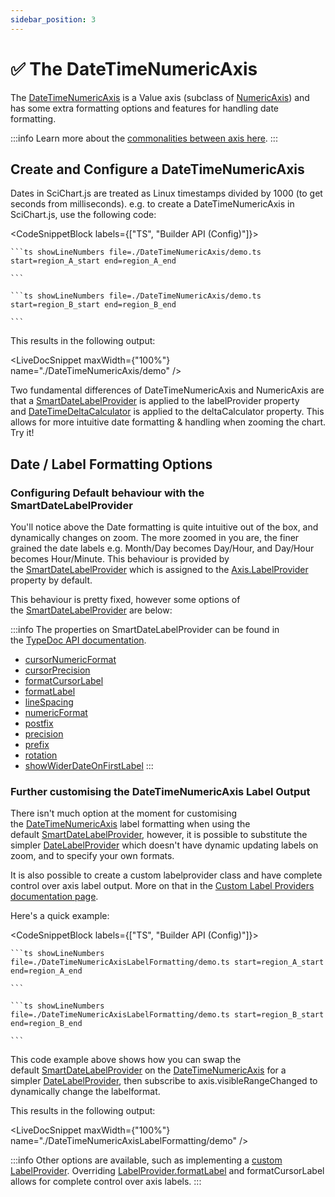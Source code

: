```yaml
---
sidebar_position: 3
---
```


# ✅ The DateTimeNumericAxis

The [DateTimeNumericAxis](https://www.scichart.com/documentation/js/current/typedoc/classes/datetimenumericaxis.html) is a Value axis (subclass of [NumericAxis](https://www.scichart.com/documentation/js/current/typedoc/classes/numericaxis.html)) and has some extra formatting options and features for handling date formatting.

:::info
Learn more about the [commonalities between axis here](/docs/2d-charts/axis-api/axis-types/common-axis-base-type/index.md).
:::

Create and Configure a DateTimeNumericAxis
------------------------------------------

Dates in SciChart.js are treated as Linux timestamps divided by 1000 (to get seconds from milliseconds). e.g. to create a DateTimeNumericAxis in SciChart.js, use the following code:

<CodeSnippetBlock labels={["TS", "Builder API (Config)"]}>

    ```ts showLineNumbers file=./DateTimeNumericAxis/demo.ts start=region_A_start end=region_A_end
 
    ```

    ```ts showLineNumbers file=./DateTimeNumericAxis/demo.ts start=region_B_start end=region_B_end
 
    ```
 
</CodeSnippetBlock>

This results in the following output:

<LiveDocSnippet maxWidth={"100%"} name="./DateTimeNumericAxis/demo" />

Two fundamental differences of DateTimeNumericAxis and NumericAxis are that a [SmartDateLabelProvider](https://www.scichart.com/documentation/js/current/typedoc/classes/smartdatelabelprovider.html) is applied to the labelProvider property and [DateTimeDeltaCalculator](https://www.scichart.com/documentation/js/current/typedoc/classes/datetimedeltacalculator.html) is applied to the deltaCalculator property. This allows for more intuitive date formatting & handling when zooming the chart. Try it!

Date / Label Formatting Options
-------------------------------

### Configuring Default behaviour with the SmartDateLabelProvider

You'll notice above the Date formatting is quite intuitive out of the box, and dynamically changes on zoom. The more zoomed in you are, the finer grained the date labels e.g. Month/Day becomes Day/Hour, and Day/Hour becomes Hour/Minute. This behaviour is provided by the [SmartDateLabelProvider](https://www.scichart.com/documentation/js/current/typedoc/classes/smartdatelabelprovider.html) which is assigned to the [Axis.LabelProvider](https://www.scichart.com/documentation/js/current/typedoc/classes/axisbase2d.html#labelprovider) property by default.

This behaviour is pretty fixed, however some options of the [SmartDateLabelProvider](https://www.scichart.com/documentation/js/current/typedoc/classes/smartdatelabelprovider.html) are below:

:::info
The properties on SmartDateLabelProvider can be found in the [TypeDoc API documentation](https://www.scichart.com/documentation/js/current/typedoc/classes/smartdatelabelprovider.html).

*   [cursorNumericFormat](https://www.scichart.com/documentation/js/current/typedoc/classes/smartdatelabelprovider.html#cursornumericformat)
*   [cursorPrecision](https://www.scichart.com/documentation/js/current/typedoc/classes/smartdatelabelprovider.html#cursorprecision)
*   [formatCursorLabel](https://www.scichart.com/documentation/js/current/typedoc/classes/smartdatelabelprovider.html#formatcursorlabel)
*   [formatLabel](https://www.scichart.com/documentation/js/current/typedoc/classes/smartdatelabelprovider.html#formatlabel)
*   [lineSpacing](https://www.scichart.com/documentation/js/current/typedoc/classes/smartdatelabelprovider.html#linespacing)
*   [numericFormat](https://www.scichart.com/documentation/js/current/typedoc/classes/smartdatelabelprovider.html#numericformat)
*   [postfix](https://www.scichart.com/documentation/js/current/typedoc/classes/smartdatelabelprovider.html#postfix)
*   [precision](https://www.scichart.com/documentation/js/current/typedoc/classes/smartdatelabelprovider.html#precision)
*   [prefix](https://www.scichart.com/documentation/js/current/typedoc/classes/smartdatelabelprovider.html#prefix)
*   [rotation](https://www.scichart.com/documentation/js/current/typedoc/classes/smartdatelabelprovider.html#rotation)
*   [showWiderDateOnFirstLabel](https://www.scichart.com/documentation/js/current/typedoc/classes/smartdatelabelprovider.html#showwiderdateonfirstlabel)
:::

### Further customising the DateTimeNumericAxis Label Output

There isn't much option at the moment for customising the [DateTimeNumericAxis](https://www.scichart.com/documentation/js/current/typedoc/classes/datetimenumericaxis.html) label formatting when using the default [SmartDateLabelProvider](https://www.scichart.com/documentation/js/current/typedoc/classes/smartdatelabelprovider.html), however, it is possible to substitute the simpler [DateLabelProvider](https://www.scichart.com/documentation/js/current/typedoc/classes/datelabelprovider.html) which doesn't have dynamic updating labels on zoom, and to specify your own formats.

It is also possible to create a custom labelprovider class and have complete control over axis label output. More on that in the [Custom Label Providers documentation page](/docs/2d-charts/axis-api/axis-labels/custom-label-providers-dynamic-dates-on-zoom/index.md).

Here's a quick example:

<CodeSnippetBlock labels={["TS", "Builder API (Config)"]}>

    ```ts showLineNumbers file=./DateTimeNumericAxisLabelFormatting/demo.ts start=region_A_start end=region_A_end
 
    ```

    ```ts showLineNumbers file=./DateTimeNumericAxisLabelFormatting/demo.ts start=region_B_start end=region_B_end
 
    ```
 
</CodeSnippetBlock>

This code example above shows how you can swap the default [SmartDateLabelProvider](https://www.scichart.com/documentation/js/current/typedoc/classes/smartdatelabelprovider.html) on the [DateTimeNumericAxis](https://www.scichart.com/documentation/js/current/typedoc/classes/datetimenumericaxis.html) for a simpler [DateLabelProvider](https://www.scichart.com/documentation/js/current/typedoc/classes/datelabelprovider.html), then subscribe to axis.visibleRangeChanged to dynamically change the labelformat.

This results in the following output:

<LiveDocSnippet maxWidth={"100%"} name="./DateTimeNumericAxisLabelFormatting/demo" />

:::info
Other options are available, such as implementing a [custom LabelProvider](/docs/2d-charts/axis-api/axis-labels/custom-label-providers-dynamic-dates-on-zoom/index.md). Overriding [LabelProvider.formatLabel](https://www.scichart.com/documentation/js/current/typedoc/classes/labelprovider.html#formatlabel) and formatCursorLabel allows for complete control over axis labels.
:::